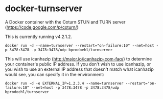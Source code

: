docker-turnserver
=================

A Docker container with the Coturn STUN and TURN server (https://code.google.com/p/coturn/)

This is currently running v4.2.1.2.

```
docker run -d --name=turnserver --restart="on-failure:10" --net=host -p 3478:3478 -p 3478:3478/udp bprodoehl/turnserver
```

This will use icanhazip (http://major.io/icanhazip-com-faq/) to determine your container's public IP address. If you don't wish to use icanhazip, or you wish to use an external IP address that doesn't match what icanhazip would see, you can specify it in the environment:

```
docker run -d -e EXTERNAL_IP=1.2.3.4 --name=turnserver --restart="on-failure:10" --net=host -p 3478:3478 -p 3478:3478/udp bprodoehl/turnserver
```
